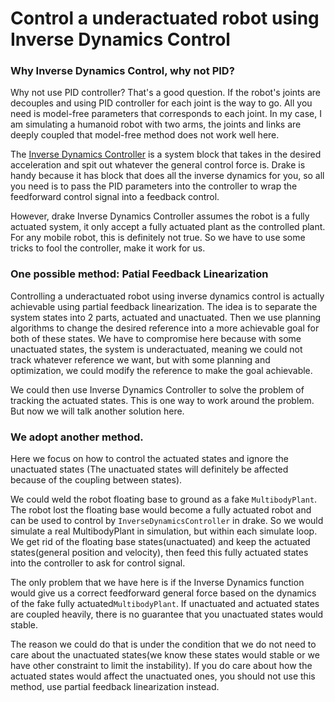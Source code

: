 # Control a underactuated robot using Inverse Dynamics Control

### Why Inverse Dynamics Control, why not PID?

Why not use PID controller? That's a good question. If the robot's joints are decouples and using PID controller for each joint is the way to go. All you need is model-free parameters that corresponds to each joint. In my case, I am simulating a humanoid robot with two arms, the joints and links are deeply coupled that model-free method does not work well here.

The [Inverse Dynamics Controller](https://drake.mit.edu/doxygen_cxx/classdrake_1_1systems_1_1controllers_1_1_inverse_dynamics_controller.html#details) is a system block that takes in the desired acceleration and spit out whatever the general control force is. Drake is handy because it has block that does all the inverse dynamics for you, so all you need is to pass the PID parameters into the controller to wrap the feedforward control signal into a feedback control.

However, drake Inverse Dynamics Controller assumes the robot is a fully actuated system, it only accept a fully actuated plant as the controlled plant. For any mobile robot, this is definitely not true. So we have to use some tricks to fool the controller, make it work for us.

### One possible method: Patial Feedback Linearization

Controlling a underactuated robot using inverse dynamics control is actually achievable using partial feedback linearization. The idea is to separate the system states into 2 parts, actuated and unactuated. Then we use planning algorithms to change the desired reference into a more achievable goal for both of these states. We have to compromise here because with some unactuated states, the system is underactuated, meaning we could not track whatever reference we want, but with some planning and optimization, we could modify the reference to make the goal achievable. 

We could then use Inverse Dynamics Controller to solve the problem of tracking the actuated states. This is one way to work around the problem. But now we will talk another solution here.

### We adopt another method.

Here we focus on how to control the actuated states and ignore the unactuated states \(The unactuated states will definitely be affected because of the coupling between states\).

We could weld the robot floating base to ground as a fake `MultibodyPlant`. The robot lost the floating base would become a fully actuated robot and can be used to control by `InverseDynamicsController` in drake. So we would simulate a real MultibodyPlant in simulation, but within each simulate loop. We get rid of the floating base states\(unactuated\) and keep the actuated states\(general position and velocity\), then feed this fully actuated states into the controller to ask for control signal.

The only problem that we have here is if the Inverse Dynamics function would give us a correct feedforward general force based on the dynamics of the fake fully actuated`MultibodyPlant`. If unactuated and actuated states are coupled heavily, there is no guarantee that you unactuated states would stable.

The reason we could do that is under the condition that we do not need to care about the unactuated states\(we know these states would stable or we have other constraint to limit the instability\). If you do care about how the actuated states would affect the unactuated ones, you should not use this method, use partial feedback linearization instead.

